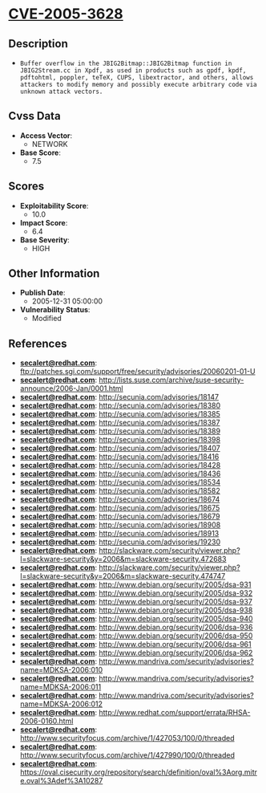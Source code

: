 
# [CVE-2005-3628](https://cve.mitre.org/cgi-bin/cvename.cgi?name=CVE-2005-3628)

## Description

- `Buffer overflow in the JBIG2Bitmap::JBIG2Bitmap function in JBIG2Stream.cc in Xpdf, as used in products such as gpdf, kpdf, pdftohtml, poppler, teTeX, CUPS, libextractor, and others, allows attackers to modify memory and possibly execute arbitrary code via unknown attack vectors.`

## Cvss Data

- **Access Vector**:
  - NETWORK
- **Base Score**:
  - 7.5

## Scores

- **Exploitability Score**:
  - 10.0
- **Impact Score**:
  - 6.4
- **Base Severity**:
  - HIGH

## Other Information

- **Publish Date**:
  - 2005-12-31 05:00:00
- **Vulnerability Status**:
  - Modified

## References

- **secalert@redhat.com**: ftp://patches.sgi.com/support/free/security/advisories/20060201-01-U
- **secalert@redhat.com**: http://lists.suse.com/archive/suse-security-announce/2006-Jan/0001.html
- **secalert@redhat.com**: http://secunia.com/advisories/18147
- **secalert@redhat.com**: http://secunia.com/advisories/18380
- **secalert@redhat.com**: http://secunia.com/advisories/18385
- **secalert@redhat.com**: http://secunia.com/advisories/18387
- **secalert@redhat.com**: http://secunia.com/advisories/18389
- **secalert@redhat.com**: http://secunia.com/advisories/18398
- **secalert@redhat.com**: http://secunia.com/advisories/18407
- **secalert@redhat.com**: http://secunia.com/advisories/18416
- **secalert@redhat.com**: http://secunia.com/advisories/18428
- **secalert@redhat.com**: http://secunia.com/advisories/18436
- **secalert@redhat.com**: http://secunia.com/advisories/18534
- **secalert@redhat.com**: http://secunia.com/advisories/18582
- **secalert@redhat.com**: http://secunia.com/advisories/18674
- **secalert@redhat.com**: http://secunia.com/advisories/18675
- **secalert@redhat.com**: http://secunia.com/advisories/18679
- **secalert@redhat.com**: http://secunia.com/advisories/18908
- **secalert@redhat.com**: http://secunia.com/advisories/18913
- **secalert@redhat.com**: http://secunia.com/advisories/19230
- **secalert@redhat.com**: http://slackware.com/security/viewer.php?l=slackware-security&y=2006&m=slackware-security.472683
- **secalert@redhat.com**: http://slackware.com/security/viewer.php?l=slackware-security&y=2006&m=slackware-security.474747
- **secalert@redhat.com**: http://www.debian.org/security/2005/dsa-931
- **secalert@redhat.com**: http://www.debian.org/security/2005/dsa-932
- **secalert@redhat.com**: http://www.debian.org/security/2005/dsa-937
- **secalert@redhat.com**: http://www.debian.org/security/2005/dsa-938
- **secalert@redhat.com**: http://www.debian.org/security/2005/dsa-940
- **secalert@redhat.com**: http://www.debian.org/security/2006/dsa-936
- **secalert@redhat.com**: http://www.debian.org/security/2006/dsa-950
- **secalert@redhat.com**: http://www.debian.org/security/2006/dsa-961
- **secalert@redhat.com**: http://www.debian.org/security/2006/dsa-962
- **secalert@redhat.com**: http://www.mandriva.com/security/advisories?name=MDKSA-2006:010
- **secalert@redhat.com**: http://www.mandriva.com/security/advisories?name=MDKSA-2006:011
- **secalert@redhat.com**: http://www.mandriva.com/security/advisories?name=MDKSA-2006:012
- **secalert@redhat.com**: http://www.redhat.com/support/errata/RHSA-2006-0160.html
- **secalert@redhat.com**: http://www.securityfocus.com/archive/1/427053/100/0/threaded
- **secalert@redhat.com**: http://www.securityfocus.com/archive/1/427990/100/0/threaded
- **secalert@redhat.com**: https://oval.cisecurity.org/repository/search/definition/oval%3Aorg.mitre.oval%3Adef%3A10287
